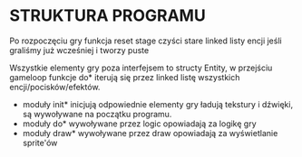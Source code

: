 # STRUKTURA PROGRAMU

Po rozpoczęciu gry funkcja reset stage czyści stare linked listy encji jeśli graliśmy już wcześniej i tworzy puste

Wszystkie elementy gry poza interfejsem to structy Entity, w przejściu gameloop funkcje do* iterują się 
przez linked listę wszystkich encji/pocisków/efektów.

* moduły init* inicjują odpowiednie elementy gry ładują tekstury i dźwięki, są wywoływane na początku programu.
* moduły do* wywoływane przez logic opowiadają za logikę gry
* moduły draw* wywoływane przez draw opowiadają za wyświetlanie sprite'ów

